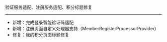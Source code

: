 验证服务适配、注册服务适配、积分标题修复

---

- 新增：完成登录智能验证码适配
- 新增：注册页面自定义处理器支持（MemberRegisterProcessorProvider）
- 修复：我的积分页面标题修复

